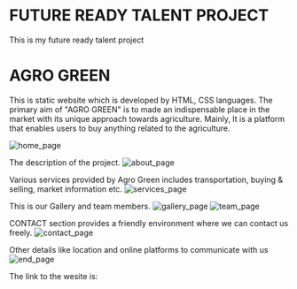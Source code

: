 <h1>FUTURE READY TALENT PROJECT</h1>

This is my future ready talent project

<h1>AGRO GREEN</h1>

This is static website which is developed by HTML, CSS languages. The primary aim of "AGRO GREEN" is to made an indispensable place in the market with its unique approach towards agriculture. Mainly, It is a platform that enables users to buy anything related to the agriculture.

![home_page](https://user-images.githubusercontent.com/112117613/187354687-26c5cf80-7a49-4927-a7a4-c5ea5c8e6e89.png)

The description of the project.
![about_page](https://user-images.githubusercontent.com/112117613/187356877-e47d56d4-5ab1-42de-9660-19ad9a92d161.png)

Various services provided by Agro Green includes transportation, buying & selling, market information etc.
![services_page](https://user-images.githubusercontent.com/112117613/187356923-ef0f723f-c747-4c8e-aca7-edd0132fb1c2.png)

This is our Gallery and team members.
![gallery_page](https://user-images.githubusercontent.com/112117613/187356981-5870b13b-0bc0-49bf-9607-e0f08f927365.png)
![team_page](https://user-images.githubusercontent.com/112117613/187357032-d7e3d56b-4aab-4a18-a82e-8e0cfe608a40.png)

CONTACT section provides a friendly environment where we can contact us freely.
![contact_page](https://user-images.githubusercontent.com/112117613/187357074-a46a8b58-8ff4-4f49-b86a-eea9606df7f6.png)

Other details like location and online platforms to communicate with us
![end_page](https://user-images.githubusercontent.com/112117613/187357976-9cb9d5bf-28c1-4cdc-92a2-9349d02f5507.png)


The link to the wesite is:
